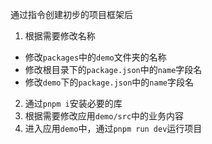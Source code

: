 通过指令创建初步的项目框架后
1. 根据需要修改名称
- 修改`packages`中的`demo`文件夹的名称
- 修改根目录下的`package.json`中的`name`字段名
- 修改`demo`下的`package.json`中的`name`字段名
2. 通过`pnpm i`安装必要的库
3. 根据需要修改应用`demo/src`中的业务内容
4. 进入应用`demo`中，通过`pnpm run dev`运行项目
